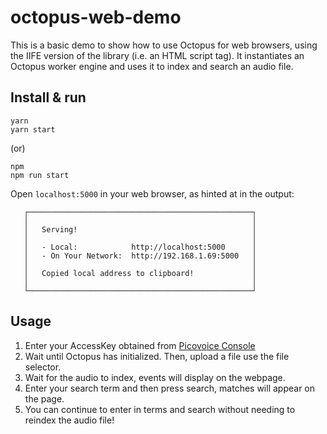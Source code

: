 # octopus-web-demo

This is a basic demo to show how to use Octopus for web browsers, using the IIFE version of the library
(i.e. an HTML script tag). It instantiates an Octopus worker engine and uses it to index and search an audio file.

## Install & run

```console
yarn
yarn start
```

(or)

```console
npm
npm run start
```

Open `localhost:5000` in your web browser, as hinted at in the output:

```console
   ┌──────────────────────────────────────────────────┐
   │                                                  │
   │   Serving!                                       │
   │                                                  │
   │   - Local:            http://localhost:5000      │
   │   - On Your Network:  http://192.168.1.69:5000   │
   │                                                  │
   │   Copied local address to clipboard!             │
   │                                                  │
   └──────────────────────────────────────────────────┘
```

## Usage

1. Enter your AccessKey obtained from [Picovoice Console](https://console.picovoice.ai/)
2. Wait until Octopus has initialized. Then, upload a file use the file selector.
3. Wait for the audio to index, events will display on the webpage.
4. Enter your search term and then press search, matches will appear on the page.
5. You can continue to enter in terms and search without needing to reindex the audio file!
